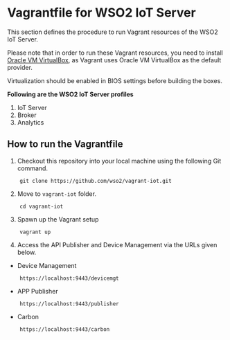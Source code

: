 # Vagrantfile for WSO2 IoT Server

This section defines the procedure to run Vagrant resources of the WSO2 IoT Server.

Please note that in order to run these Vagrant resources, you need to install
[Oracle VM VirtualBox](http://www.oracle.com/technetwork/server-storage/virtualbox/downloads/index.html),
as Vagrant uses Oracle VM VirtualBox as the default provider.

Virtualization should be enabled in BIOS settings before building the boxes.

**Following are the WSO2 IoT Server profiles**

  1. IoT Server
  2. Broker
  3. Analytics

## How to run the Vagrantfile

1. Checkout this repository into your local machine using the following Git command.

```
    git clone https://github.com/wso2/vagrant-iot.git
```

2. Move to `vagrant-iot` folder.

```
    cd vagrant-iot
```

3. Spawn up the Vagrant setup

```
    vagrant up
```

4. Access the API Publisher and Device Management via the URLs given below.

* Device Management
```
    https://localhost:9443/devicemgt
```

* APP Publisher

```
    https://localhost:9443/publisher
```

* Carbon

```
    https://localhost:9443/carbon
```
